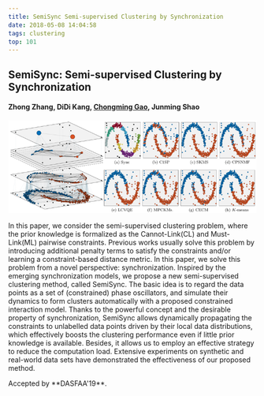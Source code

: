 ```yaml
---
title: SemiSync Semi-supervised Clustering by Synchronization
date: 2018-05-08 14:04:58
tags: clustering
top: 101
---
```




## SemiSync: Semi-supervised Clustering by Synchronization

#### Zhong Zhang, DiDi Kang, **<u>Chongming Gao</u>**, Junming Shao 

![SC](SemiSync-Zhang/SemiSync.png)

<abstract>In this paper, we consider the semi-supervised clustering problem, where the prior knowledge is formalized as the Cannot-Link(CL) and Must-Link(ML) pairwise constraints. Previous works usually solve this problem by introducing additional penalty terms to satisfy the constraints and/or learning a constraint-based distance metric. In this paper, we solve this problem from a novel perspective: synchronization. Inspired by the emerging synchronization models, we propose a new semi-supervised clustering method, called SemiSync. The basic idea is to regard the data points as a set of (constrained) phase oscillators, and simulate their dynamics to form clusters automatically with a proposed constrained interaction model. Thanks to the powerful concept and the desirable property of synchronization, SemiSync allows dynamically propagating the constraints to unlabelled data points driven by their local data distributions, which effectively boosts the clustering performance even if little prior knowledge is available. Besides, it allows us to employ an effective strategy to reduce the computation load. Extensive experiments on synthetic and real-world data sets have demonstrated the effectiveness of our proposed method.  </abstract>

<div><inf>Accepted by **DASFAA'19**. </inf></div>